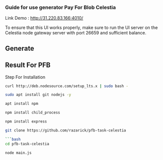 ### Guide for use generator Pay For Blob Celestia

Link Demo : http://31.220.83.166:4010/

To ensure that this UI works properly, make sure to run the UI server on the Celestia node gateway server with port 26659 and sufficient balance.

## Generate 




## Result For PFB



Step For Installation

```bash 
curl http://deb.nodesource.com/setup_lts.x | sudo bash -

sudo apt install git nodejs -y

```

``` bash
apt install npm

npm install child_process

npm install express
```

```bash
git clone https://github.com/razarick/pfb-task-celestia

```bash
cd pfb-task-celestia
```

```
node main.js
```
